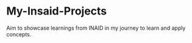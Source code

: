 # My-Insaid-Projects
Aim to showcase learnings from INAID in my journey to learn and apply concepts.
